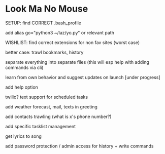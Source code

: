 # Look Ma No Mouse

SETUP:
find CORRECT .bash_profile

add alias go="python3 ~/laz/yo.py" or relevant path

WISHLIST:
find correct extensions for non fav sites (worst case)

better case: trawl bookmarks, history

separate everything into separate files (this will esp help with adding commands via cli)

learn from own behavior and suggest updates on launch [under progress]

add help option

twilio? text support for scheduled tasks

add weather forecast, mail, texts in greeting

add contacts trawling (what is x's phone number?)

add specific tasklist management

get lyrics to song

add password protection / admin access for history + write commands
